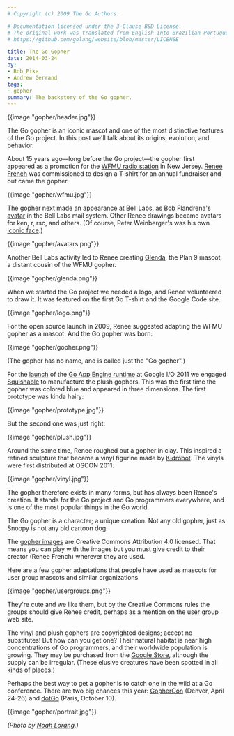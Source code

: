 ```yaml
---
# Copyright (c) 2009 The Go Authors.

# Documentation licensed under the 3-Clause BSD License.
# The original work was translated from English into Brazilian Portuguese.
# https://github.com/golang/website/blob/master/LICENSE

title: The Go Gopher
date: 2014-03-24
by:
- Rob Pike
- Andrew Gerrand
tags:
- gopher
summary: The backstory of the Go gopher.
---
```



{{image "gopher/header.jpg"}}

The Go gopher is an iconic mascot and one of the most distinctive features of the Go project.
In this post we'll talk about its origins,
evolution, and behavior.

About 15 years ago—long before the Go project—the gopher first appeared as
a promotion for the [WFMU radio station](https://wfmu.org/) in New Jersey.
[Renee French](http://reneefrench.blogspot.com) was commissioned to
design a T-shirt for an annual fundraiser and out came the gopher.

{{image "gopher/wfmu.jpg"}}

The gopher next made an appearance at Bell Labs,
as Bob Flandrena's [avatar](https://research.swtch.com/face) in the Bell Labs mail system.
Other Renee drawings became avatars for ken, r, rsc, and others.
(Of course, Peter Weinberger's was his own [iconic face](http://spinroot.com/pico/pjw.html).)

{{image "gopher/avatars.png"}}

Another Bell Labs activity led to Renee creating [Glenda](https://9p.io/plan9/glenda.html),
the Plan 9 mascot, a distant cousin of the WFMU gopher.

{{image "gopher/glenda.png"}}

When we started the Go project we needed a logo,
and Renee volunteered to draw it.
It was featured on the first Go T-shirt and the Google Code site.

{{image "gopher/logo.png"}}

For the open source launch in 2009, Renee suggested adapting the WFMU gopher as a mascot. And the Go gopher was born:

{{image "gopher/gopher.png"}}

(The gopher has no name, and is called just the "Go gopher".)

For the [launch](https://www.youtube.com/watch?v=-i0hat7pdpk#t=24m40s)
of the [Go App Engine runtime](https://developers.google.com/appengine/docs/go) at
Google I/O 2011 we engaged [Squishable](http://squishable.com) to manufacture the plush gophers.
This was the first time the gopher was colored blue and appeared in three dimensions.
The first prototype was kinda hairy:

{{image "gopher/prototype.jpg"}}

But the second one was just right:

{{image "gopher/plush.jpg"}}

Around the same time, Renee roughed out a gopher in clay.
This inspired a refined sculpture that became a vinyl figurine made by [Kidrobot](http://www.kidrobot.com/).
The vinyls were first distributed at OSCON 2011.

{{image "gopher/vinyl.jpg"}}

The gopher therefore exists in many forms,
but has always been Renee's creation.
It stands for the Go project and Go programmers everywhere,
and is one of the most popular things in the Go world.

The Go gopher is a character; a unique creation. Not any old gopher, just as Snoopy is not any old cartoon dog.

The [gopher images](/doc/gopher/) are Creative Commons Attribution 4.0 licensed.
That means you can play with the images but you must give credit to their
creator (Renee French) wherever they are used.

Here are a few gopher adaptations that people have used as mascots for user group mascots and similar organizations.

{{image "gopher/usergroups.png"}}

They're cute and we like them, but by the Creative Commons rules the groups
should give Renee credit,
perhaps as a mention on the user group web site.

The vinyl and plush gophers are copyrighted designs;
accept no substitutes!
But how can you get one? Their natural habitat is near high concentrations of Go programmers,
and their worldwide population is growing.
They may be purchased from the [Google Store](https://www.googlemerchandisestore.com/Google+Redesign/Fun/Go+Gopher+Blue+Squishable.axd?cid=1399),
although the supply can be irregular.
(These elusive creatures have been spotted in all [kinds](http://www.flickr.com/photos/pinkhamsters/sets/72157627910426064/) [of](https://plus.google.com/107966629974328136037/posts/TcFA9zHzQB8) [places](https://twitter.com/goroutine).)

Perhaps the best way to get a gopher is to catch one in the wild at a Go conference.
There are two big chances this year: [GopherCon](http://gophercon.com/) (Denver,
April 24-26) and [dotGo](http://dotgo.eu) (Paris, October 10).

{{image "gopher/portrait.jpg"}}

_(Photo by_ [_Noah Lorang_](https://twitter.com/noahhlo/status/437395572081688576)_.)_
